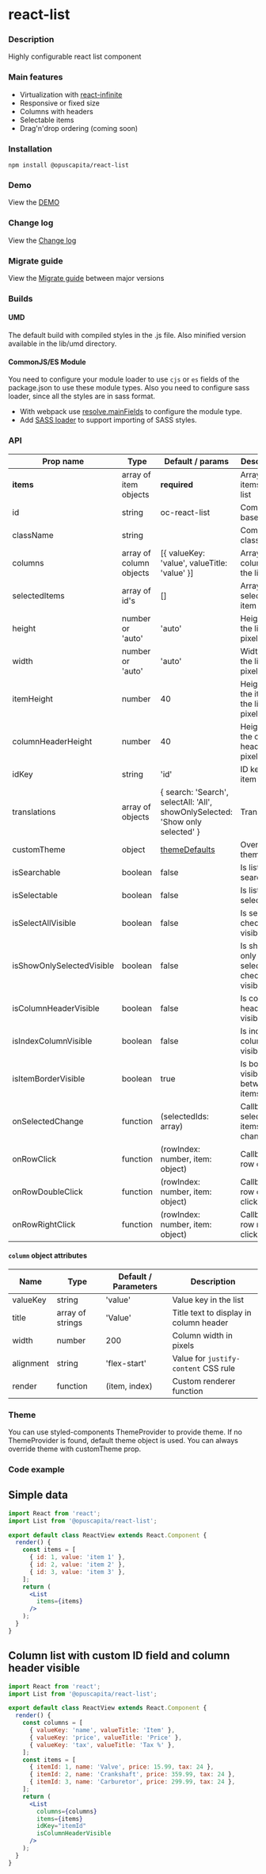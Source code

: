 # react-list

### Description
Highly configurable react list component

### Main features
* Virtualization with [react-infinite](https://github.com/seatgeek/react-infinite)
* Responsive or fixed size
* Columns with headers
* Selectable items
* Drag'n'drop ordering (coming soon)

### Installation
```
npm install @opuscapita/react-list
```

### Demo
View the [DEMO](https://opuscapita.github.io/react-list/)

### Change log
View the [Change log](CHANGELOG.md)

### Migrate guide
View the [Migrate guide](MIGRATEGUIDE.md) between major versions

### Builds
#### UMD
The default build with compiled styles in the .js file. Also minified version available in the lib/umd directory.
#### CommonJS/ES Module
You need to configure your module loader to use `cjs` or `es` fields of the package.json to use these module types.
Also you need to configure sass loader, since all the styles are in sass format.
* With webpack use [resolve.mainFields](https://webpack.js.org/configuration/resolve/#resolve-mainfields) to configure the module type.
* Add [SASS loader](https://github.com/webpack-contrib/sass-loader) to support importing of SASS styles.

### API
| Prop name                 | Type                    | Default / params                             | Description                                 |
| ------------------------- | ----------------------- | -------------------------------------------- | ------------------------------------------- |
| __items__                 | array of item objects   | __required__                                 | Array of items in the list                  |
| id                        | string                  | oc-react-list                                | Component base id                           |
| className                 | string                  |                                              | Component class                             |
| columns                   | array of column objects | [{ valueKey: 'value', valueTitle: 'value' }] | Array of columns in the list                |
| selectedItems             | array of id's           | []                                           | Array of selected item id's                 |
| height                    | number or 'auto'        | 'auto'                                       | Height of the list in pixels                |
| width                     | number or 'auto'        | 'auto'                                       | Width of the list in pixels                 |
| itemHeight                | number                  | 40                                           | Height of the item in the list in pixels    |
| columnHeaderHeight        | number                  | 40                                           | Height of the column header in pixels       |
| idKey                     | string                  | 'id'                                         | ID key of item data                         |
| translations              | array of objects        | { search: 'Search', selectAll: 'All', showOnlySelected: 'Show only selected' } | Translations |
| customTheme               | object                  | [themeDefaults](src/theme.js)                | Override theme                              |
| isSearchable              | boolean                 | false                                        | Is list searchable                          |
| isSelectable              | boolean                 | false                                        | Is list selectable                          |
| isSelectAllVisible        | boolean                 | false                                        | Is select all checkbox visible              |
| isShowOnlySelectedVisible | boolean                 | false                                        | Is show only selected checkbox visible      |
| isColumnHeaderVisible     | boolean                 | false                                        | Is column header visible                    |
| isIndexColumnVisible      | boolean                 | false                                        | Is index column visible                     |
| isItemBorderVisible       | boolean                 | true                                         | Is border visible between items             |
| onSelectedChange          | function                | (selectedIds: array)                         | Callback for selected items change          |
| onRowClick                | function                | (rowIndex: number, item: object)             | Callback for row click                      |
| onRowDoubleClick          | function                | (rowIndex: number, item: object)             | Callback for row double click               |
| onRowRightClick           | function                | (rowIndex: number, item: object)             | Callback for row right click                |

#### `column` object attributes
| Name            | Type             | Default / Parameters | Description                            |
| --------------- | ---------------- | -------------------- | -------------------------------------- |
| valueKey        | string           | 'value'              | Value key in the list                  |
| title           | array of strings | 'Value'              | Title text to display in column header |
| width           | number           | 200                  | Column width in pixels                 |
| alignment       | string           | 'flex-start'         | Value for `justify-content` CSS rule   |
| render          | function         | (item, index)        | Custom renderer function               |

### Theme
You can use styled-components ThemeProvider to provide theme.
If no ThemeProvider is found, default theme object is used.
You can always override theme with customTheme prop.

### Code example

## Simple data
```jsx
import React from 'react';
import List from '@opuscapita/react-list';

export default class ReactView extends React.Component {
  render() {
    const items = [
      { id: 1, value: 'item 1' },
      { id: 2, value: 'item 2' },
      { id: 3, value: 'item 3' },
    ];
    return (
      <List
        items={items}
      />
    );
  }
}
```

## Column list with custom ID field and column header visible
```jsx
import React from 'react';
import List from '@opuscapita/react-list';

export default class ReactView extends React.Component {
  render() {
    const columns = [
      { valueKey: 'name', valueTitle: 'Item' },
      { valueKey: 'price', valueTitle: 'Price' },
      { valueKey: 'tax', valueTitle: 'Tax %' },
    ];
    const items = [
      { itemId: 1, name: 'Valve', price: 15.99, tax: 24 },
      { itemId: 2, name: 'Crankshaft', price: 359.99, tax: 24 },
      { itemId: 3, name: 'Carburetor', price: 299.99, tax: 24 },
    ];
    return (
      <List
        columns={columns}
        items={items}
        idKey="itemId"
        isColumnHeaderVisible
      />
    );
  }
}
```
